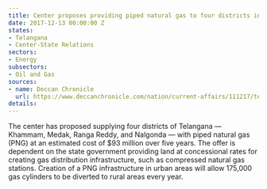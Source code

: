 ```yaml
---
title: Center proposes providing piped natural gas to four districts in Telangana
date: 2017-12-13 00:00:00 Z
states:
- Telangana
- Center-State Relations
sectors:
- Energy
subsectors:
- Oil and Gas
sources:
- name: Deccan Chronicle
  url: https://www.deccanchronicle.com/nation/current-affairs/111217/telangana-4-districts-to-get-piped-gas.html
details: 
---
```


The center has proposed supplying four districts of Telangana — Khammam, Medak, Ranga Reddy, and Nalgonda — with piped natural gas (PNG) at an estimated cost of $93 million over five years. The offer is dependent on the state government providing land at concessional rates for creating gas distribution infrastructure, such as compressed natural gas stations. Creation of a PNG infrastructure in urban areas will allow 175,000 gas cylinders to be diverted to rural areas every year. 
